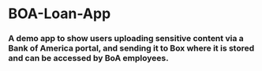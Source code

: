 # BOA-Loan-App

### A demo app to show users uploading sensitive content via a Bank of America portal, and sending it to Box where it is stored and can be accessed by BoA employees. 